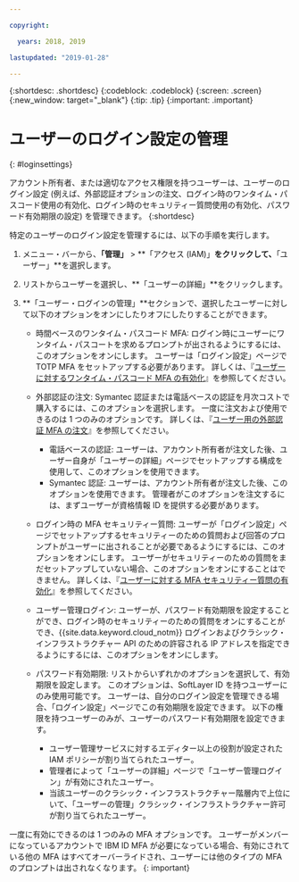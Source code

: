 ```yaml
---

copyright:

  years: 2018, 2019

lastupdated: "2019-01-28"

---
```


{:shortdesc: .shortdesc}
{:codeblock: .codeblock}
{:screen: .screen}
{:new_window: target="_blank"}
{:tip: .tip}
{:important: .important}

# ユーザーのログイン設定の管理 
{: #loginsettings}

アカウント所有者、または適切なアクセス権限を持つユーザーは、ユーザーのログイン設定 (例えば、外部認証オプションの注文、ログイン時のワンタイム・パスコード使用の有効化、ログイン時のセキュリティー質問使用の有効化、パスワード有効期限の設定) を管理できます。
{:shortdesc}

特定のユーザーのログイン設定を管理するには、以下の手順を実行します。

1. メニュー・バーから、**「管理」** &gt; **「アクセス (IAM)」**をクリックして、**「ユーザー」**を選択します。 
2. リストからユーザーを選択し、**「ユーザーの詳細」**をクリックします。 
3. **「ユーザー・ログインの管理」**セクションで、選択したユーザーに対して以下のオプションをオンにしたりオフにしたりすることができます。 
    
    * 時間ベースのワンタイム・パスコード MFA: ログイン時にユーザーにワンタイム・パスコートを求めるプロンプトが出されるようにするには、このオプションをオンにします。 ユーザーは「ログイン設定」ページで TOTP MFA をセットアップする必要があります。 詳しくは、『[ユーザーに対するワンタイム・パスコード MFA の有効化](/docs/iam?topic=iam-totp#totp)』を参照してください。
    
    * 外部認証の注文: Symantec 認証または電話ベースの認証を月次コストで購入するには、このオプションを選択します。 一度に注文および使用できるのは 1 つのみのオプションです。 詳しくは、『[ユーザー用の外部認証 MFA の注文](/docs/iam?topic=iam-external#external)』を参照してください。

        * 電話ベースの認証: ユーザーは、アカウント所有者が注文した後、ユーザー自身が「ユーザーの詳細」ページでセットアップする構成を使用して、このオプションを使用できます。 
        * Symantec 認証: ユーザーは、アカウント所有者が注文した後、このオプションを使用できます。 管理者がこのオプションを注文するには、まずユーザーが資格情報 ID を提供する必要があります。

    * ログイン時の MFA セキュリティー質問: ユーザーが「ログイン設定」ページでセットアップするセキュリティーのための質問および回答のプロンプトがユーザーに出されることが必要であるようにするには、このオプションをオンにします。 ユーザーがセキュリティーのための質問をまだセットアップしていない場合、このオプションをオンにすることはできません。 詳しくは、『[ユーザーに対する MFA セキュリティー質問の有効化](/docs/iam?topic=iam-questions#questions)』を参照してください。

    * ユーザー管理ログイン: ユーザーが、パスワード有効期限を設定することができ、ログイン時のセキュリティーのための質問をオンにすることができ、{{site.data.keyword.cloud_notm}} ログインおよびクラシック・インフラストラクチャー API のための許容される IP アドレスを指定できるようにするには、このオプションをオンにします。 

    * パスワード有効期限: リストからいずれかのオプションを選択して、有効期限を設定します。 このオプションは、SoftLayer ID を持つユーザーにのみ使用可能です。 ユーザーは、自分のログイン設定を管理できる場合、「ログイン設定」ページでこの有効期限を設定できます。 以下の権限を持つユーザーのみが、ユーザーのパスワード有効期限を設定できます。
        
        * ユーザー管理サービスに対するエディター以上の役割が設定された IAM ポリシーが割り当てられたユーザー。
        * 管理者によって「ユーザーの詳細」ページで「ユーザー管理ログイン」が有効にされたユーザー。
        * 当該ユーザーのクラシック・インフラストラクチャー階層内で上位にいて、「ユーザーの管理」クラシック・インフラストラクチャー許可が割り当てられたユーザー。

一度に有効にできるのは 1 つのみの MFA オプションです。 ユーザーがメンバーになっているアカウントで IBM ID MFA が必要になっている場合、有効にされている他の MFA はすべてオーバーライドされ、ユーザーには他のタイプの MFA のプロンプトは出されなくなります。
{: important}




